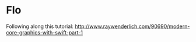 # Flo

Following along this tutorial:
http://www.raywenderlich.com/90690/modern-core-graphics-with-swift-part-1

